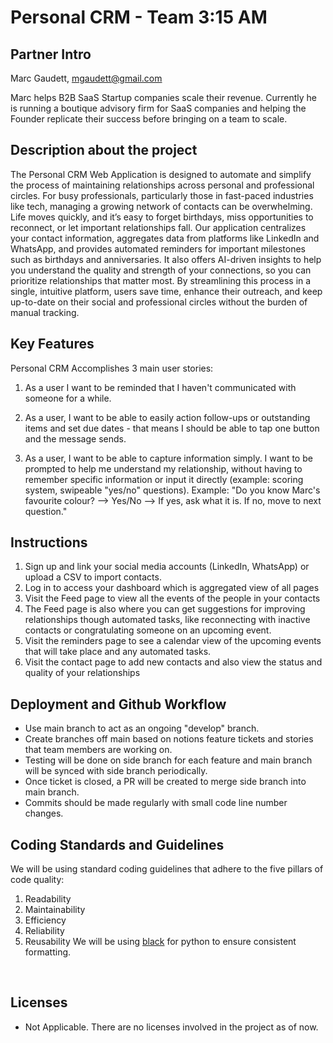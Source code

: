 # Personal CRM - Team 3:15 AM

## Partner Intro

Marc Gaudett, mgaudett@gmail.com

Marc helps B2B SaaS Startup companies scale their revenue. Currently he is running a boutique advisory firm for SaaS companies and helping the Founder replicate their success before bringing on a team to scale.

## Description about the project

The Personal CRM Web Application is designed to automate and simplify the process of maintaining relationships across personal and professional circles. For busy professionals, particularly those in fast-paced industries like tech, managing a growing network of contacts can be overwhelming. Life moves quickly, and it’s easy to forget birthdays, miss opportunities to reconnect, or let important relationships fall. Our application centralizes your contact information, aggregates data from platforms like LinkedIn and WhatsApp, and provides automated reminders for important milestones such as birthdays and anniversaries. It also offers AI-driven insights to help you understand the quality and strength of your connections, so you can prioritize relationships that matter most. By streamlining this process in a single, intuitive platform, users save time, enhance their outreach, and keep up-to-date on their social and professional circles without the burden of manual tracking.
​
## Key Features

Personal CRM Accomplishes 3 main user stories:

1. As a user I want to be reminded that I haven't communicated with someone for a while.

2. As a user, I want to be able to easily action follow-ups or outstanding items and set due dates - that means I should be able to tap one button and the message sends.
    
3. As a user, I want to be able to capture information simply. I want to be prompted to help me understand my relationship, without having to remember specific information or input it directly (example: scoring system, swipeable "yes/no" questions). Example: "Do you know Marc's favourite colour? --> Yes/No --> If yes, ask what it is. If no, move to next question."

## Instructions

1. Sign up and link your social media accounts (LinkedIn, WhatsApp) or upload a CSV to import contacts.
2. Log in to access your dashboard which is aggregated view of all pages
3. Visit the Feed page to view all the events of the people in your contacts
4. The Feed page is also where you can get suggestions for improving relationships though automated tasks, like reconnecting with inactive contacts or congratulating someone on an upcoming event.
5. Visit the reminders page to see a calendar view of the upcoming events that will take place and any automated tasks.
6. Visit the contact page to add new contacts and also view the status and quality of your relationships

## Deployment and Github Workflow​

- Use main branch to act as an ongoing "develop" branch.
- Create branches off main based on notions feature tickets and stories that team members are working on.
- Testing will be done on side branch for each feature and main branch will be synced with side branch periodically.
- Once ticket is closed, a PR will be created to merge side branch into main branch.
- Commits should be made regularly with small code line number changes.

## Coding Standards and Guidelines

We will be using standard coding guidelines that adhere to the five pillars of code quality:
1. Readability
2. Maintainability
3. Efficiency
4. Reliability
5. Reusability
We will be using [black](https://black.readthedocs.io/en/stable/) for python to ensure consistent formatting.

​
 ## Licenses 
 - Not Applicable. There are no licenses involved in the project as of now.
